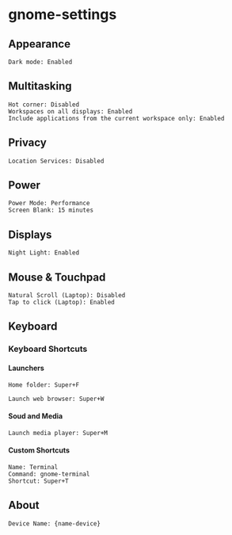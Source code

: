 # gnome-settings

## Appearance

```text
Dark mode: Enabled
```

## Multitasking

```text
Hot corner: Disabled
Workspaces on all displays: Enabled
Include applications from the current workspace only: Enabled
```

## Privacy

```text
Location Services: Disabled
```

## Power

```text
Power Mode: Performance
Screen Blank: 15 minutes
```

## Displays

```text
Night Light: Enabled
```

## Mouse & Touchpad

```text
Natural Scroll (Laptop): Disabled
Tap to click (Laptop): Enabled
```

## Keyboard

### Keyboard Shortcuts

#### Launchers

```text
Home folder: Super+F
```

```text
Launch web browser: Super+W
```

#### Soud and Media

```text
Launch media player: Super+M
```

#### Custom Shortcuts

```text
Name: Terminal
Command: gnome-terminal
Shortcut: Super+T
```

## About

```text
Device Name: {name-device}
```
